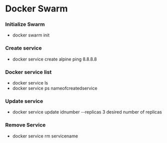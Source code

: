 # Docker Swarm

### Initialize Swarm
- docker swarm init

### Create service
- docker service create alpine ping 8.8.8.8

### Docker service list
- docker service ls
- docker service ps nameofcreatedservice

### Update service
- docker service update idnumber --replicas 3
desired number of replicas

### Remove Service
- docker service rm servicename